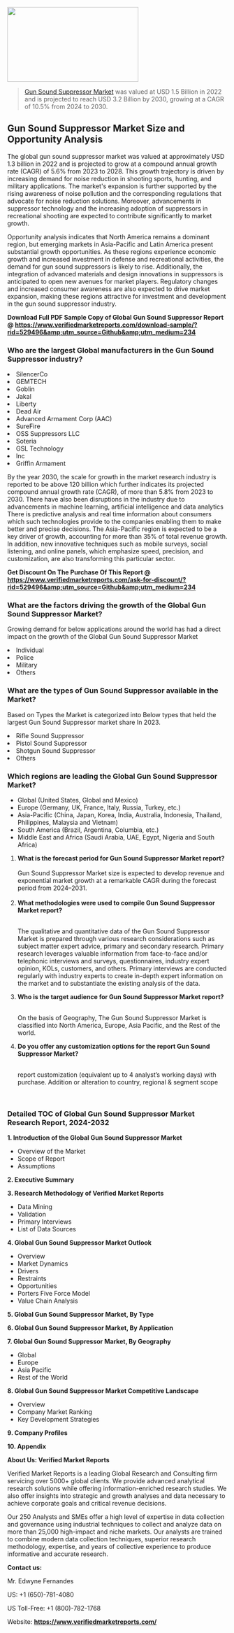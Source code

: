 
<img src="https://ffe5etoiles.com/wp-content/uploads/2024/12/MST1-300x171.png" alt="" width="300" height="171" class="alignnone size-medium wp-image-20088" /><blockquote><p><p><a href="https://www.verifiedmarketreports.com/download-sample/?rid=529496&utm_source=Github&utm_medium=234" target="_blank">Gun Sound Suppressor Market</a> was valued at USD 1.5 Billion in 2022 and is projected to reach USD 3.2 Billion by 2030, growing at a CAGR of 10.5% from 2024 to 2030.</p></blockquote><p><h2>Gun Sound Suppressor Market Size and Opportunity Analysis</h2> <p>The global gun sound suppressor market was valued at approximately USD 1.3 billion in 2022 and is projected to grow at a compound annual growth rate (CAGR) of 5.6% from 2023 to 2028. This growth trajectory is driven by increasing demand for noise reduction in shooting sports, hunting, and military applications. The market's expansion is further supported by the rising awareness of noise pollution and the corresponding regulations that advocate for noise reduction solutions. Moreover, advancements in suppressor technology and the increasing adoption of suppressors in recreational shooting are expected to contribute significantly to market growth.</p> <p>Opportunity analysis indicates that North America remains a dominant region, but emerging markets in Asia-Pacific and Latin America present substantial growth opportunities. As these regions experience economic growth and increased investment in defense and recreational activities, the demand for gun sound suppressors is likely to rise. Additionally, the integration of advanced materials and design innovations in suppressors is anticipated to open new avenues for market players. Regulatory changes and increased consumer awareness are also expected to drive market expansion, making these regions attractive for investment and development in the gun sound suppressor industry.</p> </p><p class=""><strong>Download Full PDF Sample Copy of Global Gun Sound Suppressor Report @ <a href="https://www.verifiedmarketreports.com/download-sample/?rid=529496&amp;utm_source=Github&amp;utm_medium=234" target="_blank">https://www.verifiedmarketreports.com/download-sample/?rid=529496&amp;utm_source=Github&amp;utm_medium=234</a></strong></p><h3 id="" class="">Who are the largest Global manufacturers in the Gun Sound Suppressor industry?</h3><p><li>SilencerCo</li><li> GEMTECH</li><li> Goblin</li><li> Jakal</li><li> Liberty</li><li> Dead Air</li><li> Advanced Armament Corp (AAC)</li><li> SureFire</li><li> OSS Suppressors LLC</li><li> Soteria</li><li> GSL Technology</li><li> Inc</li><li> Griffin Armament</li></p><div class=""><div class="" dir="" data-message-author-role="" data-message-id="" data-message-model-slug=""><div class=""><div class=""><div class=""><div class="" dir="" data-message-author-role="" data-message-id="" data-message-model-slug=""><div class=""><div class=""><p>By the year 2030, the scale for growth in the market research industry is reported to be above 120 billion which further indicates its projected compound annual growth rate (CAGR), of more than 5.8% from 2023 to 2030. There have also been disruptions in the industry due to advancements in machine learning, artificial intelligence and data analytics There is predictive analysis and real time information about consumers which such technologies provide to the companies enabling them to make better and precise decisions. The Asia-Pacific region is expected to be a key driver of growth, accounting for more than 35% of total revenue growth. In addition, new innovative techniques such as mobile surveys, social listening, and online panels, which emphasize speed, precision, and customization, are also transforming this particular sector.</p><p><strong>Get Discount On The Purchase Of This Report @&nbsp; <a href="https://www.verifiedmarketreports.com/ask-for-discount/?rid=529496&amp;utm_source=Github&amp;utm_medium=234" target="_blank">https://www.verifiedmarketreports.com/ask-for-discount/?rid=529496&amp;utm_source=Github&amp;utm_medium=234</a></strong></p></div></div></div></div></div></div></div></div><h3 id="" class="">What are the factors driving the growth of the Global Gun Sound Suppressor Market?</h3><p id="" class="">Growing demand for below applications around the world has had a direct impact on the growth of the Global Gun Sound Suppressor Market</p><p id="" class=""><li>Individual</li><li> Police</li><li> Military</li><li> Others</li></p><h3 id="" class="">What are the types of Gun Sound Suppressor available in the Market?</h3><p id="" class="">Based on Types the Market is categorized into Below types that held the largest Gun Sound Suppressor market share In 2023.</p><p id="" class=""><li>Rifle Sound Suppressor</li><li> Pistol Sound Suppressor</li><li> Shotgun Sound Suppressor</li><li> Others</li></p><h3 id="" class="">Which regions are leading the Global Gun Sound Suppressor Market?</h3><ul><li>Global (United States, Global and Mexico)</li><li>Europe (Germany, UK, France, Italy, Russia, Turkey, etc.)</li><li>Asia-Pacific (China, Japan, Korea, India, Australia, Indonesia, Thailand, Philippines, Malaysia and Vietnam)</li><li>South America (Brazil, Argentina, Columbia, etc.)</li><li>Middle East and Africa (Saudi Arabia, UAE, Egypt, Nigeria and South Africa)</li></ul><p><ol><li><strong>What is the forecast period for Gun Sound Suppressor Market report?<br /></strong><br /><span data-sheets-root="1" data-sheets-value="{&quot;1&quot;:2,&quot;2&quot;:&quot;XXXX size is expected to develop revenue and exponential market growth at a remarkable CAGR during the forecast period from 2024&ndash;2030.&quot;}" data-sheets-userformat="{&quot;2&quot;:12674,&quot;4&quot;:{&quot;1&quot;:2,&quot;2&quot;:16776960},&quot;10&quot;:2,&quot;11&quot;:0,&quot;15&quot;:&quot;Arial&quot;,&quot;16&quot;:12}">Gun Sound Suppressor Market size is expected to develop revenue and exponential market growth at a remarkable CAGR during the forecast period from 2024&ndash;2031.</span><br /><br /></li><li><strong>What methodologies were used to compile Gun Sound Suppressor Market report?<br /><br /></strong><p>The qualitative and quantitative data of the&nbsp;Gun Sound Suppressor Market is prepared through various research considerations such as subject matter expert advice, primary and secondary research. Primary research leverages valuable information from face-to-face and/or telephonic interviews and surveys, questionnaires, industry expert opinion, KOLs, customers, and others. Primary interviews are conducted regularly with industry experts to create in-depth expert information on the market and to substantiate the existing analysis of the data.&nbsp;</p></li><li><strong>Who is the target audience for Gun Sound Suppressor Market report?<br /><br /></strong><p>On the basis of Geography, The&nbsp;Gun Sound Suppressor Market is classified into North America, Europe, Asia Pacific, and the Rest of the world.</p></li><li><strong>Do you offer any customization options for the report Gun Sound Suppressor Market?<br /><br /></strong><p>report customization (equivalent up to 4 analyst&rsquo;s working days) with purchase. Addition or alteration to country, regional &amp; segment scope</p><p>&nbsp;</p></li></ol></p><h3 id="" class="">Detailed TOC of Global Gun Sound Suppressor Market Research Report, 2024-2032</h3><p id="" class=""><strong>1. Introduction of the Global Gun Sound Suppressor Market</strong></p><ul><li>Overview of the Market</li><li>Scope of Report</li><li>Assumptions</li></ul><p id="" class=""><strong>2. Executive Summary</strong></p><p id="" class=""><strong>3. Research Methodology of&nbsp;Verified Market Reports</strong></p><ul><li>Data Mining</li><li>Validation</li><li>Primary Interviews</li><li>List of Data Sources</li></ul><p id="" class=""><strong>4. Global Gun Sound Suppressor Market Outlook</strong></p><ul><li>Overview</li><li>Market Dynamics</li><li>Drivers</li><li>Restraints</li><li>Opportunities</li><li>Porters Five Force Model</li><li>Value Chain Analysis</li></ul><p id="" class=""><strong>5. Global Gun Sound Suppressor Market, By&nbsp;Type</strong></p><p id="" class=""><strong>6. Global Gun Sound Suppressor Market, By Application</strong></p><p id="" class=""><strong>7. Global Gun Sound Suppressor Market, By Geography</strong></p><ul><li>Global</li><li>Europe</li><li>Asia Pacific</li><li>Rest of the World</li></ul><p id="" class=""><strong>8. Global Gun Sound Suppressor Market Competitive Landscape</strong></p><ul><li>Overview</li><li>Company Market Ranking</li><li>Key Development Strategies</li></ul><p id="" class=""><strong>9. Company Profiles</strong></p><p id="" class=""><strong>10. Appendix</strong></p><p id="" class=""><strong>About Us: Verified Market Reports</strong></p><p id="" class="">Verified Market Reports is a leading Global Research and Consulting firm servicing over 5000+ global clients. We provide advanced analytical research solutions while offering information-enriched research studies. We also offer insights into strategic and growth analyses and data necessary to achieve corporate goals and critical revenue decisions.</p><p id="" class="">Our 250 Analysts and SMEs offer a high level of expertise in data collection and governance using industrial techniques to collect and analyze data on more than 25,000 high-impact and niche markets. Our analysts are trained to combine modern data collection techniques, superior research methodology, expertise, and years of collective experience to produce informative and accurate research.</p><p id="" class=""><strong>Contact us:</strong></p><p id="" class="">Mr. Edwyne Fernandes</p><p id="" class="">US: +1 (650)-781-4080</p><p id="" class="">US Toll-Free: +1 (800)-782-1768</p><p id="" class="">Website: <a target="" data-test-app-aware-link=""><strong>https://www.verifiedmarketreports.com/</strong></a></p>

